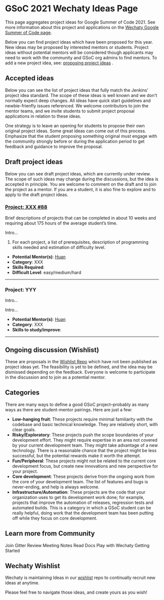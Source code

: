 # GSoC 2021 Wechaty Ideas Page

This page aggregates project ideas for Google Summer of Code 2021. See more information about this project and applications on the [Wechaty Google Summer of Code page](../).

Below you can find project ideas which have been proposed for this year. New ideas may be proposed by interested mentors or students. Project ideas without potential mentors will be considered though applicants may need to work with the community and GSoC org admins to find mentors. To add a new project idea, see: [proposing project ideas](../proposing-project-ideas.md) .

## Accepted ideas

Below you can see the list of project ideas that fully match the Jenkins' project idea standard. The scope of these ideas is well known and we don't normally expect deep changes. All ideas have quick start guidelines and newbie-frienfly issues referenced. We welcome contributors to join the mentor teams, and we invite students to submit project proposal applications in relation to these ideas.

One strategy is to leave an opening for students to propose their own original project ideas. Some great ideas can come out of this process. Emphasize that the student proposing something original must engage with the community strongly before or during the application period to get feedback and guidance to improve the proposal.

## Draft project ideas

Below you can see draft project ideas, which are currently under review. The scope of such ideas may change during the discussions, but the idea is accepted in principle. You are welcome to comment on the draft and to join the project as a mentor. If you are a student, it is also fine to explore and to apply to the draft project ideas.

### [Project: XXX #88](https://github.com/issue/33)

Brief descriptions of projects that can be completed in about 10 weeks and requiring about 175 hours of the average student’s time.

Intro...

1. For each project, a list of prerequisites, description of programming skills needed and estimation of difficulty level.

- **Potential Mentor(s)**: [Huan](https://wechaty.js.org/contributors/huan)
- **Category**: XXX
- **Skills Required**:
- **Difficult Level**: easy/medium/hard

-----

### Project: YYY

Intro...

Intro...

- **Potential Mentor(s)**: [Huan](https://wechaty.js.org/contributors/huan)
- **Category**: XXX
- **Skills to study/improve**:

-----

## Ongoing discussion (Wishlist)

These are proposals in the [Wishlist Repo](https://github.com/wechaty/wishlist/issues) which have not been published as project ideas yet. The feasibility is yet to be defined, and the idea may be dismissed depending on the feedback. Everyone is welcome to participate in the discussion and to join as a potential mentor.

## Categories

There are many ways to define a good GSoC project–probably as many ways as there are student-mentor pairings. Here are just a few:

- **Low-hanging fruit**: These projects require minimal familiarity with the codebase and basic technical knowledge. They are relatively short, with clear goals.
- **Risky/Exploratory**: These projects push the scope boundaries of your development effort. They might require expertise in an area not covered by your current development team. They might take advantage of a new technology. There is a reasonable chance that the project might be less successful, but the potential rewards make it worth the attempt.
- **Fun/Peripheral**: These projects might not be related to the current core development focus, but create new innovations and new perspective for your project.
- **Core development**: These projects derive from the ongoing work from the core of your development team. The list of features and bugs is never-ending, and help is always welcome.
- **Infrastructure/Automation**: These projects are the code that your organization uses to get its development work done; for example, projects that improve the automation of releases, regression tests and automated builds. This is a category in which a GSoC student can be really helpful, doing work that the development team has been putting off while they focus on core development.

## Learn more from Community

Join Gitter
Review Meeting Notes
Read Docs
Play with Wechaty Getting Started

## Wechaty Wishlist

Wechaty is maintaining Ideas in our [wishlist](https://github.com/wechaty/wishlist) repo to continually recruit new ideas at anytime.

Please feel free to navigate those ideas, and create yours as you wish!
